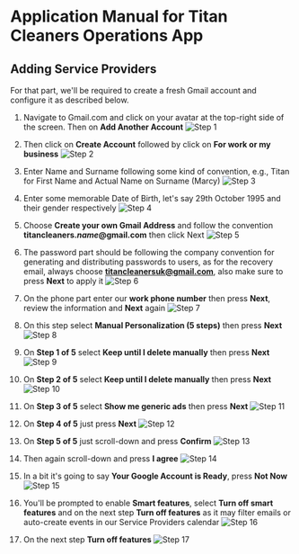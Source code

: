 # Application Manual for Titan Cleaners Operations App

## Adding Service Providers
For that part, we'll be required to create a fresh Gmail account and configure it as described below.

1. Navigate to Gmail.com and click on your avatar at the top-right side of the screen. Then on **Add Another Account** 
![Step 1](https://github.com/ilkoTheTiger/Titan-Operations/blob/main/pics/RegisterGoogleAccount/Step1.JPG)

2. Then click on **Create Account** followed by click on **For work or my business**
![Step 2](https://github.com/ilkoTheTiger/Titan-Operations/blob/main/pics/RegisterGoogleAccount/Step2.JPG)

3. Enter Name and Surname following some kind of convention, e.g., Titan for First Name and Actual Name on Surname (Marcy)
![Step 3](https://github.com/ilkoTheTiger/Titan-Operations/blob/main/pics/RegisterGoogleAccount/Step3.JPG)

4. Enter some memorable Date of Birth, let's say 29th October 1995 and their gender respectively
![Step 4](https://github.com/ilkoTheTiger/Titan-Operations/blob/main/pics/RegisterGoogleAccount/Step4.JPG)

5. Choose **Create your own Gmail Address** and follow the convention **titancleaners.*name*@gmail.com** then click Next
![Step 5](https://github.com/ilkoTheTiger/Titan-Operations/blob/main/pics/RegisterGoogleAccount/Step5.JPG)

6. The password part should be following the company convention for generating and distributing passwords to users, as for the recovery email, always choose **titancleanersuk@gmail.com**, also make sure to press **Next** to apply it
![Step 6](https://github.com/ilkoTheTiger/Titan-Operations/blob/main/pics/RegisterGoogleAccount/Step6.JPG)

7. On the phone part enter our **work phone number** then press **Next**, review the information and **Next** again
![Step 7](https://github.com/ilkoTheTiger/Titan-Operations/blob/main/pics/RegisterGoogleAccount/Step7.JPG)

8. On this step select **Manual Personalization (5 steps)** then press **Next**
![Step 8](https://github.com/ilkoTheTiger/Titan-Operations/blob/main/pics/RegisterGoogleAccount/Step8.JPG)

9. On **Step 1 of 5** select **Keep until I delete manually** then press **Next**
![Step 9](https://github.com/ilkoTheTiger/Titan-Operations/blob/main/pics/RegisterGoogleAccount/Step9.JPG)

9. On **Step 2 of 5** select **Keep until I delete manually** then press **Next**
![Step 10](https://github.com/ilkoTheTiger/Titan-Operations/blob/main/pics/RegisterGoogleAccount/Step10.JPG)

10. On **Step 3 of 5** select **Show me generic ads** then press **Next**
![Step 11](https://github.com/ilkoTheTiger/Titan-Operations/blob/main/pics/RegisterGoogleAccount/Step11.JPG)

11. On **Step 4 of 5** just press **Next**
![Step 12](https://github.com/ilkoTheTiger/Titan-Operations/blob/main/pics/RegisterGoogleAccount/Step12.JPG)

12. On **Step 5 of 5** just scroll-down and press **Confirm**
![Step 13](https://github.com/ilkoTheTiger/Titan-Operations/blob/main/pics/RegisterGoogleAccount/Step13.JPG)

13. Then again scroll-down and press **I agree**
![Step 14](https://github.com/ilkoTheTiger/Titan-Operations/blob/main/pics/RegisterGoogleAccount/Step14.JPG)

14. In a bit it's going to say **Your Google Account is Ready**, press **Not Now**
![Step 15](https://github.com/ilkoTheTiger/Titan-Operations/blob/main/pics/RegisterGoogleAccount/Step15.JPG)

15. You'll be prompted to enable **Smart features**, select **Turn off smart features** and on the next step **Turn off features** as it may filter emails or auto-create events in our Service Providers calendar
![Step 16](https://github.com/ilkoTheTiger/Titan-Operations/blob/main/pics/RegisterGoogleAccount/Step16.JPG)

16. On the next step **Turn off features**
![Step 17](https://github.com/ilkoTheTiger/Titan-Operations/blob/main/pics/RegisterGoogleAccount/Step17.JPG)
